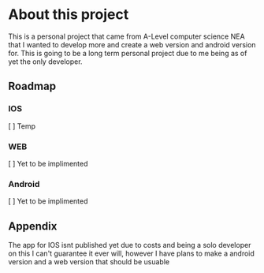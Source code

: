 
# About this project

This is a personal project that came from A-Level computer science NEA that I wanted to develop more and create a web version and android version for. This is going to be a long term personal project due to me being as of yet the only developer.


## Roadmap
### IOS
[ ] Temp
### WEB
[ ] Yet to be implimented
### Android
[ ] Yet to be implimented
## Appendix

The app for IOS isnt published yet due to costs and being a solo developer on this I can't guarantee it ever will, however I have plans to make a android version and a web version that should be usuable
